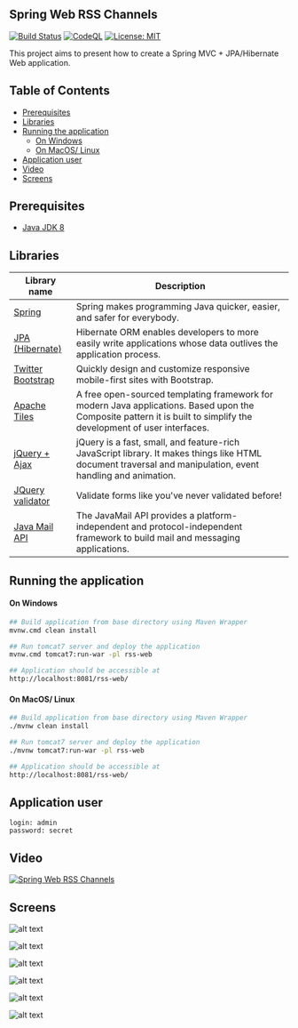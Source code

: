 Spring Web RSS Channels
---------------------------------------------
[![Build Status](https://github.com/DanielMichalski/spring-web-rss-channels/workflows/Java%20CI%20with%20Maven/badge.svg?branch=master)](https://github.com/DanielMichalski/spring-web-rss-channels/actions?query=workflow%3A%22Java+CI+with+Maven%22)
[![CodeQL](https://github.com/DanielMichalski/spring-web-rss-channels//workflows/CodeQL/badge.svg)](https://github.com/DanielMichalski/spring-web-rss-channels//actions?query=workflow%3ACodeQL)
[![License: MIT](https://img.shields.io/badge/License-MIT-yellow.svg)](https://github.com/DanielMichalski/spring-web-rss-channels/blob/master/LICENSE)

This project aims to present how to create a Spring MVC + JPA/Hibernate Web application.

## Table of Contents
* [Prerequisites](#prerequisites)
* [Libraries](#libraries)
* [Running the application](#running-the-application)
    * [On Windows](#on-windows)
    * [On MacOS/ Linux](#on-macos-linux)
* [Application user](#application-user)
* [Video](#video)
* [Screens](#screens)

## Prerequisites
- [Java JDK 8](https://www.oracle.com/pl/java/technologies/javase/javase-jdk8-downloads.html)

## Libraries
| Library name                                        | Description                                                                                                                                                         |
|-----------------------------------------------------|---------------------------------------------------------------------------------------------------------------------------------------------------------------------|
| [Spring](https://spring.io/)                        | Spring makes programming Java quicker, easier, and safer for everybody.                                                                                             |
| [JPA (Hibernate)](https://hibernate.org/)           | Hibernate ORM enables developers to more easily write applications whose data outlives the application process.                                                     |
| [Twitter Bootstrap](https://getbootstrap.com/)      | Quickly design and customize responsive mobile-first sites with Bootstrap.                                                                                          |
| [Apache Tiles](https://tiles.apache.org/)           | A free open-sourced templating framework for modern Java applications. Based upon the Composite pattern it is built to simplify the development of user interfaces. |
| [jQuery + Ajax](https://jquery.com/)                | jQuery is a fast, small, and feature-rich JavaScript library. It makes things like HTML document traversal and manipulation, event handling and animation.          |
| [JQuery validator](https://jqueryvalidation.org/)   |  Validate forms like you've never validated before!                                                                                                                 |
| [Java Mail API](https://javaee.github.io/javamail/) | The JavaMail API provides a platform-independent and protocol-independent framework to build mail and messaging applications.                                       |

## Running the application
#### On Windows
```bash
## Build application from base directory using Maven Wrapper
mvnw.cmd clean install

## Run tomcat7 server and deploy the application
mvnw.cmd tomcat7:run-war -pl rss-web

## Application should be accessible at
http://localhost:8081/rss-web/
```

#### On MacOS/ Linux
```bash
## Build application from base directory using Maven Wrapper
./mvnw clean install

## Run tomcat7 server and deploy the application
./mvnw tomcat7:run-war -pl rss-web

## Application should be accessible at
http://localhost:8081/rss-web/
```

## Application user
```
login: admin
password: secret
```

## Video
[![Spring Web RSS Channels](http://img.youtube.com/vi/5v8eZnM4ojU/0.jpg)](https://youtu.be/5v8eZnM4ojU "Spring Web RSS Channels")

## Screens
![alt text](https://github.com/DanielMichalski/spring-web-rss-channels/blob/master/rss-web/src/main/resources/img/screen1.png "Screen 1")

![alt text](https://github.com/DanielMichalski/spring-web-rss-channels/blob/master/rss-web/src/main/resources/img/screen2.png "Screen 2")

![alt text](https://github.com/DanielMichalski/spring-web-rss-channels/blob/master/rss-web/src/main/resources/img/screen3.png "Screen 3")

![alt text](https://github.com/DanielMichalski/spring-web-rss-channels/blob/master/rss-web/src/main/resources/img/screen4.png "Screen 4")

![alt text](https://github.com/DanielMichalski/spring-web-rss-channels/blob/master/rss-web/src/main/resources/img/screen5.png "Screen 5")

![alt text](https://github.com/DanielMichalski/spring-web-rss-channels/blob/master/rss-web/src/main/resources/img/screen6.png "Screen 6")

